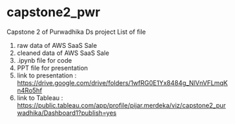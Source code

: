 # capstone2_pwr
Capstone 2 of Purwadhika Ds project
List of file
  1. raw data of AWS SaaS Sale
  2. cleaned data of AWS SaaS Sale
  3. .ipynb file for code
  4. PPT file for presentation
  5. link to presentation : https://drive.google.com/drive/folders/1wfRG0E1Yx8484g_NlVnVFLmqKn4Ro5hf
  6. link to Tableau : https://public.tableau.com/app/profile/pijar.merdeka/viz/capstone2_purwadhika/Dashboard1?publish=yes

